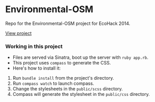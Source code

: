 Environmental-OSM
=================

Repo for the Environmental-OSM project for EcoHack 2014.

[View project](http://javierarce.github.io/Environmental-OSM/)

### Working in this project

* Files are served via Sinatra, boot up the server with `ruby app.rb`.
* This project uses ```compass``` to generate the CSS.
* Here's how to install it:

1. Run ```bundle install``` from the project's directory.
2. Run ```compass watch``` to launch compass. 
3. Change the stylesheets in the ```public/scss``` directory.
4. Compass will generate the stylesheet in the ```public/css``` directory.

